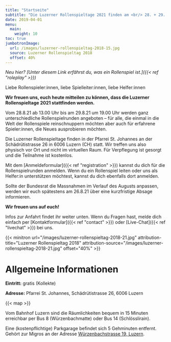```yaml
---
title: "Startseite"
subtitle: "Die Luzerner Rollenspieltage 2021 finden am <br/> 28. + 29. August 2021 statt"
date: 2019-04-01
menu:
  main:
    weight: 10
toc: true
jumbotronImage:
  url: /images/luzerner-rollenspieltag-2018-15.jpg
  source: Luzerner Rollenspieltag 2018
  offset: 40%
---
```


_Neu hier? [Unter diesem Link erfährst du, was ein Rollenspiel ist.]({{< ref "roleplay" >}})_

Liebe Rollenspieler:innen, liebe Spielleiter:innen, liebe Helfer:innen

**Wir freuen uns, euch heute mitteilen zu können, dass die Luzerner Rollenspieltage 2021 stattfinden werden.**

Vom 28.8.21 ab 13.00 Uhr bis am 29.8.21 um 19.00 Uhr werden ganz unterschiedliche Rollenspielrunden angeboten – für alle, die einmal in die Welt der Rollenspiele reinschnuppern möchten aber auch für erfahrene Spieler:innen, die Neues ausprobieren möchten.

Die Luzerner Rollenspieltage finden in der Pfarrei St. Johannes an der Schädrütistrasse 26 in 6006 Luzern (CH) statt. Wir treffen uns also physisch vor Ort und nicht im virtuellen Raum. Für Verpflegung ist gesorgt und die Teilnahme ist kostenlos.

Mit dem [Anmeldeformular]({{< ref "registration" >}}) kannst du dich für die Rollenspielrunden anmelden. Wenn du ein Rollenspiel leiten oder uns als Helfer:in unterstützen möchtest, kannst du dich ebenfalls dort anmelden.

Sollte der Bundesrat die Massnahmen im Verlauf des Augusts anpassen, werden wir euch spätestens am 26.8.21 über eine kurzfristige Absage informieren.

**Wir freuen uns auf euch!**

Infos zur Anfahrt findet ihr weiter unten. Wenn du Fragen hast, melde dich einfach per [Kontaktformular]({{< ref "contact" >}}) oder [Live-Chat]({{< ref "livechat" >}}) bei uns.

{{< minitron url="/images/luzerner-rollenspieltag-2018-21.jpg" attribution-title="Luzerner Rollenspieltag 2018" attribution-source="/images/luzerner-rollenspieltag-2018-21.jpg" offset="40%" >}}

# Allgemeine Informationen

**Eintritt:** gratis (Kollekte)

**Adresse:** Pfarrei St. Johannes, Schädrütistrasse 26, 6006 Luzern

{{< map >}}

Vom Bahnhof Luzern sind die Räumlichkeiten bequem in 15 Minuten erreichbar per Bus 8 (Würzenbachmatte) oder Bus 14 (Schlösslirain).

Eine (kostenpflichtige) Parkgarage befindet sich 5 Gehminuten entfernt. Gehört zur Migros an der Adresse [Würzenbachstrasse 19, Luzern](https://www.google.com/maps/place/Migros+Supermarkt/@47.0548083,8.3433408,18.5z/data=!4m5!3m4!1s0x478ffb4e3b438fcf:0x44bae0889972cca5!8m2!3d47.0550141!4d8.3437071).
